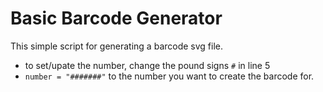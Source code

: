 # Basic Barcode Generator
This simple script for generating a barcode svg file.

- to set/upate the number,  change the pound signs `#` in line 5 
-   `number = "#######"` to the number you want to create the barcode for. 
